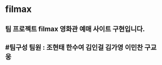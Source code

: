 # filmax
팀 프로젝트 filmax 영화관 예매 사이트 구현입니다.
--------------------------------------------
#팀구성
팀원 : 조현태 한수여 김인걸 김가영 이민찬 구교웅
--------------------------------------------
